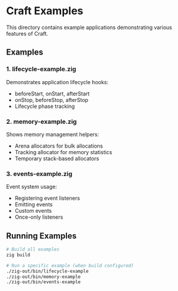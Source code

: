 # Craft Examples

This directory contains example applications demonstrating various features of Craft.

## Examples

### 1. lifecycle-example.zig
Demonstrates application lifecycle hooks:
- beforeStart, onStart, afterStart
- onStop, beforeStop, afterStop
- Lifecycle phase tracking

### 2. memory-example.zig
Shows memory management helpers:
- Arena allocators for bulk allocations
- Tracking allocator for memory statistics
- Temporary stack-based allocators

### 3. events-example.zig
Event system usage:
- Registering event listeners
- Emitting events
- Custom events
- Once-only listeners

## Running Examples

```bash
# Build all examples
zig build

# Run a specific example (when build configured)
./zig-out/bin/lifecycle-example
./zig-out/bin/memory-example
./zig-out/bin/events-example
```
